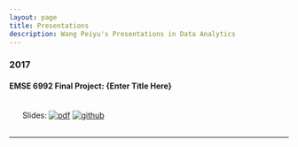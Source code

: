 ```yaml
---
layout: page
title: Presentations
description: Wang Peiyu's Presentations in Data Analytics
---
```



###  2017

#### EMSE 6992 Final Project: {Enter Title Here}
<br/>&nbsp; &nbsp; &nbsp; Slides:
[![pdf](icons16/pdf-icon.png)](../../assets/Presentation_wang_peiyu.pptx)
[![github](icons16/github-icon.png)](https://github.com/oliviapy960825/oliviapy960825.github.io/blob/master/Assignments/6992_Project.ipynb)<br/>
&nbsp; &nbsp; &nbsp;

---
